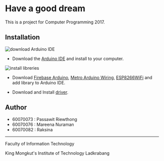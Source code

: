 # Have a good dream
This is a project for Computer Programming 2017.

## Installation
![download Arduino IDE](https://user-images.githubusercontent.com/32861458/38161222-19483d34-34f5-11e8-8b55-f9c01261893e.png)
 - Download the [Arduino IDE](https://www.arduino.cc/en/Main/Software) and install to your computer.

![install libreries](https://user-images.githubusercontent.com/32861458/38161239-52b132ba-34f5-11e8-9e4a-11852f7e81d0.png)
 - Download  [Firebase Arduino](https://github.com/firebase/firebase-arduino/archive/master.zip), [Metro Arduino Wiring](https://github.com/thomasfredericks/Metro-Arduino-Wiring/archive/master.zip), [ESP8266WiFi](http://arduino-esp8266.readthedocs.io/) and add library to Arduino IDE.
 
 - Download and Install [driver](https://www.silabs.com/products/development-tools/software/usb-%20to-uart-bridge-vcp-drivers).

## Author
 - 60070073 : Passawit Riewthong
 - 60070076 : Mareena Nuraman
 - 60070082 : Raksina


---
Faculty of Information Technology

King Mongkut's Institute of Technology Ladkrabang